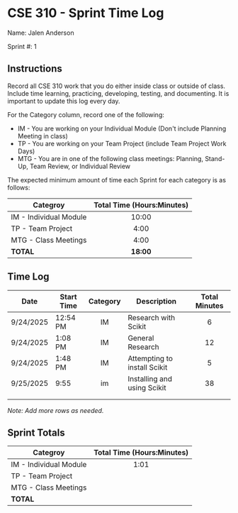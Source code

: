# CSE 310 - Sprint Time Log

Name: Jalen Anderson

Sprint #: 1

## Instructions

Record all CSE 310 work that you do either inside class or outside of class.  Include time learning, practicing, developing, testing, and documenting.  It is important to update this log every day.

For the Category column, record one of the following:
* IM - You are working on your Individual Module (Don't include Planning Meeting in class)
* TP - You are working on your Team Project (include Team Project Work Days)
* MTG - You are in one of the following class meetings: Planning, Stand-Up, Team Review, or Individual Review

The expected minimum amount of time each Sprint for each category is as follows:

|Categroy                       |Total Time (Hours:Minutes)|
|-------------------------------|:------------------------:|
|IM - Individual Module         |          10:00           |
|TP - Team Project              |           4:00           |
|MTG - Class Meetings           |           4:00           |
|**TOTAL**                      |        **18:00**         |

## Time Log

|Date      |Start Time|Category|Description                                 |Total Minutes|
|----------|----------|:------:|--------------------------------------------|:-----------:|
|9/24/2025 |12:54 PM  |IM      |Research with Scikit                        |6            |
|9/24/2025 |1:08 PM   |IM      |General Research                            |12           |
|9/24/2025 |1:48 PM   |IM      |Attempting to install Scikit                |5            |
|9/25/2025 |9:55      |im      |Installing and using Scikit                 |38           |
|          |          |        |                                            |             |
|          |          |        |                                            |             |

_Note: Add more rows as needed._

## Sprint Totals

|Categroy                       |Total Time (Hours:Minutes)|
|-------------------------------|:------------------------:|
|IM - Individual Module         |1:01                      |
|TP - Team Project              |                          |
|MTG - Class Meetings           |                          |
|**TOTAL**                      |                          |
